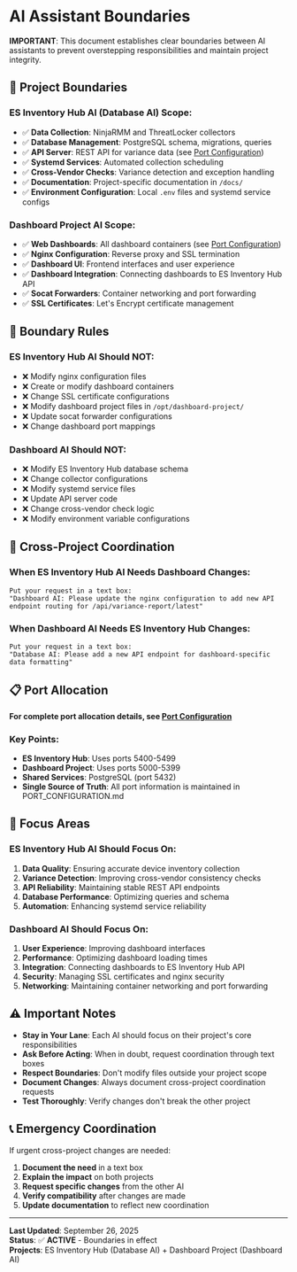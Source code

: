 # AI Assistant Boundaries

**IMPORTANT**: This document establishes clear boundaries between AI assistants to prevent overstepping responsibilities and maintain project integrity.

## 🚧 **Project Boundaries**

### **ES Inventory Hub AI (Database AI) Scope:**
- ✅ **Data Collection**: NinjaRMM and ThreatLocker collectors
- ✅ **Database Management**: PostgreSQL schema, migrations, queries
- ✅ **API Server**: REST API for variance data (see [Port Configuration](PORT_CONFIGURATION.md))
- ✅ **Systemd Services**: Automated collection scheduling
- ✅ **Cross-Vendor Checks**: Variance detection and exception handling
- ✅ **Documentation**: Project-specific documentation in `/docs/`
- ✅ **Environment Configuration**: Local `.env` files and systemd service configs

### **Dashboard Project AI Scope:**
- ✅ **Web Dashboards**: All dashboard containers (see [Port Configuration](PORT_CONFIGURATION.md))
- ✅ **Nginx Configuration**: Reverse proxy and SSL termination
- ✅ **Dashboard UI**: Frontend interfaces and user experience
- ✅ **Dashboard Integration**: Connecting dashboards to ES Inventory Hub API
- ✅ **Socat Forwarders**: Container networking and port forwarding
- ✅ **SSL Certificates**: Let's Encrypt certificate management

## 🚫 **Boundary Rules**

### **ES Inventory Hub AI Should NOT:**
- ❌ Modify nginx configuration files
- ❌ Create or modify dashboard containers
- ❌ Change SSL certificate configurations
- ❌ Modify dashboard project files in `/opt/dashboard-project/`
- ❌ Update socat forwarder configurations
- ❌ Change dashboard port mappings

### **Dashboard AI Should NOT:**
- ❌ Modify ES Inventory Hub database schema
- ❌ Change collector configurations
- ❌ Modify systemd service files
- ❌ Update API server code
- ❌ Change cross-vendor check logic
- ❌ Modify environment variable configurations

## 🔄 **Cross-Project Coordination**

### **When ES Inventory Hub AI Needs Dashboard Changes:**
```
Put your request in a text box:
"Dashboard AI: Please update the nginx configuration to add new API endpoint routing for /api/variance-report/latest"
```

### **When Dashboard AI Needs ES Inventory Hub Changes:**
```
Put your request in a text box:
"Database AI: Please add a new API endpoint for dashboard-specific data formatting"
```

## 📋 **Port Allocation**

**For complete port allocation details, see [Port Configuration](PORT_CONFIGURATION.md)**

### **Key Points:**
- **ES Inventory Hub**: Uses ports 5400-5499
- **Dashboard Project**: Uses ports 5000-5399  
- **Shared Services**: PostgreSQL (port 5432)
- **Single Source of Truth**: All port information is maintained in PORT_CONFIGURATION.md

## 🎯 **Focus Areas**

### **ES Inventory Hub AI Should Focus On:**
1. **Data Quality**: Ensuring accurate device inventory collection
2. **Variance Detection**: Improving cross-vendor consistency checks
3. **API Reliability**: Maintaining stable REST API endpoints
4. **Database Performance**: Optimizing queries and schema
5. **Automation**: Enhancing systemd service reliability

### **Dashboard AI Should Focus On:**
1. **User Experience**: Improving dashboard interfaces
2. **Performance**: Optimizing dashboard loading times
3. **Integration**: Connecting dashboards to ES Inventory Hub API
4. **Security**: Managing SSL certificates and nginx security
5. **Networking**: Maintaining container networking and port forwarding

## ⚠️ **Important Notes**

- **Stay in Your Lane**: Each AI should focus on their project's core responsibilities
- **Ask Before Acting**: When in doubt, request coordination through text boxes
- **Respect Boundaries**: Don't modify files outside your project scope
- **Document Changes**: Always document cross-project coordination requests
- **Test Thoroughly**: Verify changes don't break the other project

## 📞 **Emergency Coordination**

If urgent cross-project changes are needed:
1. **Document the need** in a text box
2. **Explain the impact** on both projects
3. **Request specific changes** from the other AI
4. **Verify compatibility** after changes are made
5. **Update documentation** to reflect new coordination

---

**Last Updated**: September 26, 2025  
**Status**: ✅ **ACTIVE** - Boundaries in effect  
**Projects**: ES Inventory Hub (Database AI) + Dashboard Project (Dashboard AI)
